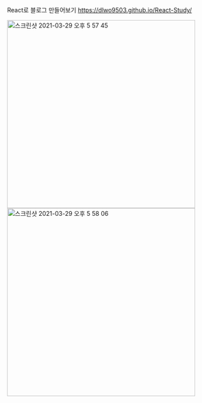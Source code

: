 React로 블로그 만들어보기
https://dlwo9503.github.io/React-Study/

<img width="439" alt="스크린샷 2021-03-29 오후 5 57 45" src="https://user-images.githubusercontent.com/74041698/112812706-65215e80-90b8-11eb-8523-9e451195620c.png">
<img width="439" alt="스크린샷 2021-03-29 오후 5 58 06" src="https://user-images.githubusercontent.com/74041698/112812712-66528b80-90b8-11eb-9550-e249bd375efd.png">
